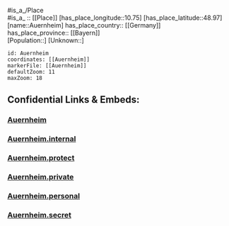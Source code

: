 ﻿---
location: [48.97,10.75] 
mapzoom: [7,12] 
mapmarker: city 
type: City
tags:
- geo/City


SpocWebEntityId: 28926
isDeleted: false
confidential: public

---
#is_a_/Place  
#is_a_ :: [[Place]] 
[has_place_longitude::10.75] 
[has_place_latitude::48.97] 
[name::Auernheim] 
has_place_country:: [[Germany]]  
has_place_province:: [[Bayern]]  
[Population::] 
[Unknown::] 


```leaflet
id: Auernheim
coordinates: [[Auernheim]] 
markerFile: [[Auernheim]] 
defaultZoom: 11 
maxZoom: 18
```


## Confidential Links & Embeds: 

### [Auernheim](/_public/Earth/Continent/Europe/Europe~Central/Germany/Germany~West/Bayern/counties~Bayern/Weißenburg-Gunzenhausen/cities~Weißenburg-Gunzenhausen/Treuchtlingen/Auernheim.md) 

### [Auernheim.internal](/_internal/Earth/Continent/Europe/Europe~Central/Germany/Germany~West/Bayern/counties~Bayern/Weißenburg-Gunzenhausen/cities~Weißenburg-Gunzenhausen/Treuchtlingen/Auernheim.internal.md) 

### [Auernheim.protect](/_protect/Earth/Continent/Europe/Europe~Central/Germany/Germany~West/Bayern/counties~Bayern/Weißenburg-Gunzenhausen/cities~Weißenburg-Gunzenhausen/Treuchtlingen/Auernheim.protect.md) 

### [Auernheim.private](/_private/Earth/Continent/Europe/Europe~Central/Germany/Germany~West/Bayern/counties~Bayern/Weißenburg-Gunzenhausen/cities~Weißenburg-Gunzenhausen/Treuchtlingen/Auernheim.private.md) 

### [Auernheim.personal](/_personal/Earth/Continent/Europe/Europe~Central/Germany/Germany~West/Bayern/counties~Bayern/Weißenburg-Gunzenhausen/cities~Weißenburg-Gunzenhausen/Treuchtlingen/Auernheim.personal.md) 

### [Auernheim.secret](/_secret/Earth/Continent/Europe/Europe~Central/Germany/Germany~West/Bayern/counties~Bayern/Weißenburg-Gunzenhausen/cities~Weißenburg-Gunzenhausen/Treuchtlingen/Auernheim.secret.md) 
